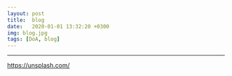 ```yaml
---
layout: post
title:  blog
date:   2020-01-01 13:32:20 +0300
img: blog.jpg
tags: [DoA, blog]
---
```




---

https://unsplash.com/


